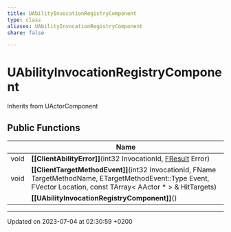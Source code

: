 ```yaml
---
title: UAbilityInvocationRegistryComponent
type: class
aliases: UAbilityInvocationRegistryComponent
share: false

---
```


# UAbilityInvocationRegistryComponent





Inherits from UActorComponent

## Public Functions

|                | Name           |
| -------------- | -------------- |
| void | **[[ClientAbilityError]]**(int32 InvocationId, [FResult](/docs/SDK/Source/Classes/structFResult.md) Error) |
| void | **[[ClientTargetMethodEvent]]**(int32 InvocationId, FName TargetMethodName, ETargetMethodEvent::Type Event, FVector Location, const TArray< AActor * > & HitTargets) |
| | **[[UAbilityInvocationRegistryComponent]]**() |

-------------------------------

Updated on 2023-07-04 at 02:30:59 +0200